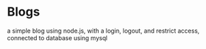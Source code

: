 # Blogs
a simple blog using node.js, with a login, logout, and restrict access, connected to database using mysql
